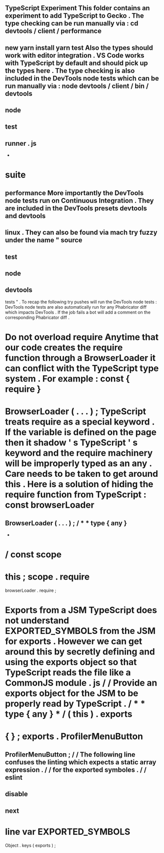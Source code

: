 #
TypeScript
Experiment
This
folder
contains
an
experiment
to
add
TypeScript
to
Gecko
.
The
type
checking
can
be
run
manually
via
:
cd
devtools
/
client
/
performance
-
new
yarn
install
yarn
test
Also
the
types
should
work
with
editor
integration
.
VS
Code
works
with
TypeScript
by
default
and
should
pick
up
the
types
here
.
The
type
checking
is
also
included
in
the
DevTools
node
tests
which
can
be
run
manually
via
:
node
devtools
/
client
/
bin
/
devtools
-
node
-
test
-
runner
.
js
-
-
suite
=
performance
More
importantly
the
DevTools
node
tests
run
on
Continuous
Integration
.
They
are
included
in
the
DevTools
presets
devtools
and
devtools
-
linux
.
They
can
also
be
found
via
mach
try
fuzzy
under
the
name
"
source
-
test
-
node
-
devtools
-
tests
"
.
To
recap
the
following
try
pushes
will
run
the
DevTools
node
tests
:
DevTools
node
tests
are
also
automatically
run
for
any
Phabricator
diff
which
impacts
DevTools
.
If
the
job
fails
a
bot
will
add
a
comment
on
the
corresponding
Phabricator
diff
.
#
#
Do
not
overload
require
Anytime
that
our
code
creates
the
require
function
through
a
BrowserLoader
it
can
conflict
with
the
TypeScript
type
system
.
For
example
:
const
{
require
}
=
BrowserLoader
(
.
.
.
)
;
TypeScript
treats
require
as
a
special
keyword
.
If
the
variable
is
defined
on
the
page
then
it
shadow
'
s
TypeScript
'
s
keyword
and
the
require
machinery
will
be
improperly
typed
as
an
any
.
Care
needs
to
be
taken
to
get
around
this
.
Here
is
a
solution
of
hiding
the
require
function
from
TypeScript
:
const
browserLoader
=
BrowserLoader
(
.
.
.
)
;
/
*
*
type
{
any
}
-
*
/
const
scope
=
this
;
scope
.
require
=
browserLoader
.
require
;
#
#
Exports
from
a
JSM
TypeScript
does
not
understand
EXPORTED_SYMBOLS
from
the
JSM
for
exports
.
However
we
can
get
around
this
by
secretly
defining
and
using
the
exports
object
so
that
TypeScript
reads
the
file
like
a
CommonJS
module
.
js
/
/
Provide
an
exports
object
for
the
JSM
to
be
properly
read
by
TypeScript
.
/
*
*
type
{
any
}
*
/
(
this
)
.
exports
=
{
}
;
exports
.
ProfilerMenuButton
=
ProfilerMenuButton
;
/
/
The
following
line
confuses
the
linting
which
expects
a
static
array
expression
.
/
/
for
the
exported
symboles
.
/
/
eslint
-
disable
-
next
-
line
var
EXPORTED_SYMBOLS
=
Object
.
keys
(
exports
)
;
